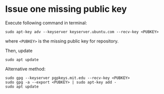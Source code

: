 # Issue one missing public key

Execute following command in terminal:

```
sudo apt-key adv --keyserver keyserver.ubuntu.com --recv-key <PUBKEY>
```

where `<PUBKEY>` is the missing public key for repository.

Then, update

```
sudo apt update
```

Alternative method:

```
sudo gpg --keyserver pgpkeys.mit.edu --recv-key <PUBKEY>
sudo gpg -a --export <PUBKEY> | sudo apt-key add -
sudo apt update
```


